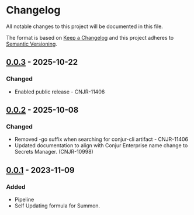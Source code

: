# Changelog
All notable changes to this project will be documented in this file.

The format is based on [Keep a Changelog](http://keepachangelog.com/en/1.0.0/)
and this project adheres to [Semantic Versioning](http://semver.org/spec/v2.0.0.html).

## [0.0.3] - 2025-10-22
### Changed
-   Enabled public release - CNJR-11406

## [0.0.2] - 2025-10-08
### Changed
-   Removed -go suffix when searching for conjur-cli artifact - CNJR-11406
-   Updated documentation to align with Conjur Enterprise name change to Secrets Manager. (CNJR-10998)

## [0.0.1] - 2023-11-09
### Added
- Pipeline
- Self Updating formula for Summon.

[0.0.3]: https://github.com/cyberark/homebrew-tools/releases/tag/v0.0.3
[0.0.2]: https://github.com/cyberark/homebrew-tools/releases/tag/v0.0.2
[0.0.1]: https://github.com/cyberark/homebrew-tools/releases/tag/v0.0.1
